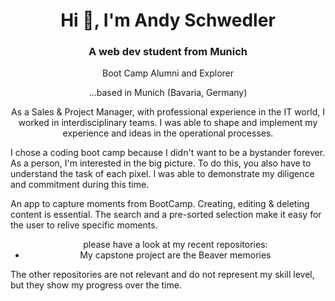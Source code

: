 <h1 align="center">Hi 👋, I'm Andy Schwedler</h1>
<h3 align="center">A web dev student from Munich</h3>
<p align="center">Boot Camp Alumni and Explorer</p>

<p align="center">
...based in Munich (Bavaria, Germany)
</p>
<p align="center">
As a Sales & Project Manager, with professional experience in the IT world, I worked in interdisciplinary teams. I was able to shape and implement my experience and ideas in the operational processes.

I chose a coding boot camp because I didn't want to be a bystander forever. As a person, I'm interested in the big picture. To do this, you also have to understand the task of each pixel. I was able to demonstrate my diligence and commitment during this time.

An app to capture moments from BootCamp. Creating, editing & deleting content is essential. The search and a pre-sorted selection make it easy for the user to relive specific moments.
</p>
<ul align="center"> please have a look at my recent repositories:
  <li align="center">My capstone project are the Beaver memories</li>
  </ul>
  
The other repositories are not relevant and do not represent my skill level, but they show my progress over the time.
